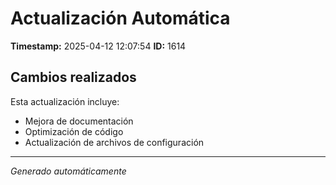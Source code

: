 # Actualización Automática

**Timestamp:** 2025-04-12 12:07:54
**ID:** 1614

## Cambios realizados

Esta actualización incluye:
- Mejora de documentación
- Optimización de código
- Actualización de archivos de configuración

---
*Generado automáticamente*
